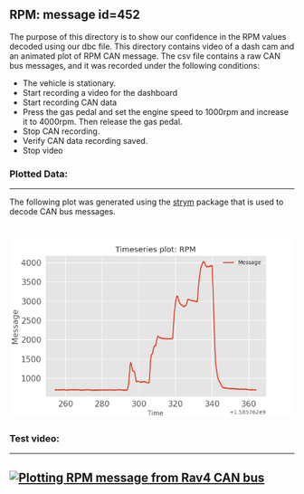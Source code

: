 ## RPM: message id=452

The purpose of this directory is to show our confidence in the RPM values decoded using our dbc file.
This directory contains video of a dash cam and an animated plot of RPM CAN message.
The csv file contains a raw CAN bus messages, and it was recorded under the following conditions:
+ The vehicle is stationary. 
+ Start recording a video for the dashboard
+ Start recording CAN data
+ Press the gas pedal and set the engine speed to 1000rpm and increase it to 4000rpm. Then release the gas pedal.
+ Stop CAN recording.
+ Verify CAN data recording saved.
+ Stop video

### Plotted Data:
---
The following plot was generated using the [strym](https://github.com/jmscslgroup/strym) package that is used to decode CAN bus messages. 

![RPM](RPMplot.png)
---
### Test video:
---
[![Plotting RPM message from Rav4 CAN bus](http://img.youtube.com/vi/cmY9Eaxb0kc/0.jpg)](https://www.youtube.com/watch?v=cmY9Eaxb0kc)
---


